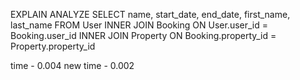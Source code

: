 EXPLAIN ANALYZE
SELECT name, start_date, end_date, first_name, last_name
FROM User
INNER JOIN Booking ON User.user_id = Booking.user_id
INNER JOIN Property ON Booking.property_id = Property.property_id

time - 0.004
new time - 0.002